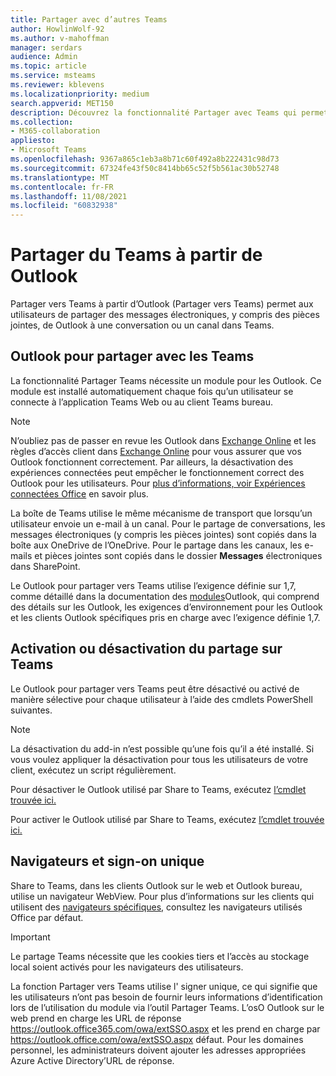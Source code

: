 ```yaml
---
title: Partager avec d’autres Teams
author: HowlinWolf-92
ms.author: v-mahoffman
manager: serdars
audience: Admin
ms.topic: article
ms.service: msteams
ms.reviewer: kblevens
ms.localizationpriority: medium
search.appverid: MET150
description: Découvrez la fonctionnalité Partager avec Teams qui permet aux utilisateurs de partager des courriers électroniques et des pièces jointes à partir d’Outlook vers une conversation ou un canal dans Teams.
ms.collection:
- M365-collaboration
appliesto:
- Microsoft Teams
ms.openlocfilehash: 9367a865c1eb3a8b71c60f492a8b222431c98d73
ms.sourcegitcommit: 67324fe43f50c8414bb65c52f5b561ac30b52748
ms.translationtype: MT
ms.contentlocale: fr-FR
ms.lasthandoff: 11/08/2021
ms.locfileid: "60832938"
---
```

# <a name="share-to-teams-from-outlook"></a>Partager du Teams à partir de Outlook

Partager vers Teams à partir d’Outlook (Partager vers Teams) permet aux utilisateurs de partager des messages électroniques, y compris des pièces jointes, de Outlook à une conversation ou un canal dans Teams.

## <a name="outlook-add-in-for-share-to-teams"></a>Outlook pour partager avec les Teams 

La fonctionnalité Partager Teams nécessite un module pour les Outlook. Ce module est installé automatiquement chaque fois qu’un utilisateur se connecte à l’application Teams Web ou au client Teams bureau.

> [!NOTE]
> N’oubliez pas de passer en revue les Outlook dans [Exchange Online](/exchange/clients-and-mobile-in-exchange-online/add-ins-for-outlook/add-ins-for-outlook) et les règles d’accès client dans [Exchange Online](/exchange/clients-and-mobile-in-exchange-online/client-access-rules/client-access-rules) pour vous assurer que vos Outlook fonctionnent correctement. Par ailleurs, la désactivation des expériences connectées peut empêcher le fonctionnement correct des Outlook pour les utilisateurs. Pour [plus d’informations, voir Expériences connectées Office](https://support.microsoft.com/topic/connected-experiences-in-office-8d2c04f7-6428-4e6e-ac58-5828d4da5b7c) en savoir plus.  

La boîte de Teams utilise le même mécanisme de transport que lorsqu’un utilisateur envoie un e-mail à un canal. Pour le partage de conversations, les messages électroniques (y compris les pièces jointes) sont copiés dans la boîte aux OneDrive de l’OneDrive. Pour le partage dans les canaux, les e-mails et pièces jointes sont copiés dans le dossier **Messages** électroniques dans SharePoint.

Le Outlook pour partager vers Teams utilise l’exigence définie sur 1,7, comme détaillé dans la documentation des [modules](/exchange/clients-and-mobile-in-exchange-online/add-ins-for-outlook/add-ins-for-outlook)Outlook, qui comprend des détails sur les Outlook, les exigences d’environnement pour les Outlook et les clients Outlook spécifiques pris en charge avec l’exigence définie 1,7.

## <a name="enabling-or-disabling-share-to-teams"></a>Activation ou désactivation du partage sur Teams

Le Outlook pour partager vers Teams peut être désactivé ou activé de manière sélective pour chaque utilisateur à l’aide des cmdlets PowerShell suivantes.

> [!NOTE]
> La désactivation du add-in n’est possible qu’une fois qu’il a été installé. Si vous voulez appliquer la désactivation pour tous les utilisateurs de votre client, exécutez un script régulièrement.

Pour désactiver le Outlook utilisé par Share to Teams, exécutez [l’cmdlet trouvée ici.](/powershell/module/exchange/disable-app?view=exchange-ps) 

Pour activer le Outlook utilisé par Share to Teams, exécutez [l’cmdlet trouvée ici.](/powershell/module/exchange/enable-app?view=exchange-ps)

## <a name="browsers-and-single-sign-on"></a>Navigateurs et sign-on unique

Share to Teams, dans les clients Outlook sur le web et Outlook bureau, utilise un navigateur WebView. Pour plus d’informations sur les clients qui utilisent des [navigateurs spécifiques,](/office/dev/add-ins/concepts/browsers-used-by-office-web-add-ins) consultez les navigateurs utilisés Office par défaut. 

> [!IMPORTANT]
> Le partage Teams nécessite que les cookies tiers et l’accès au stockage local soient activés pour les navigateurs des utilisateurs.

La fonction Partager vers Teams utilise l' signer unique, ce qui signifie que les utilisateurs n’ont pas besoin de fournir leurs informations d’identification lors de l’utilisation du module via l’outil Partager Teams. L’osO Outlook sur le web prend en charge les URL de réponse https://outlook.office365.com/owa/extSSO.aspx et les prend en charge par https://outlook.office.com/owa/extSSO.aspx défaut. Pour les domaines personnel, les administrateurs doivent ajouter les adresses appropriées Azure Active Directory’URL de réponse.